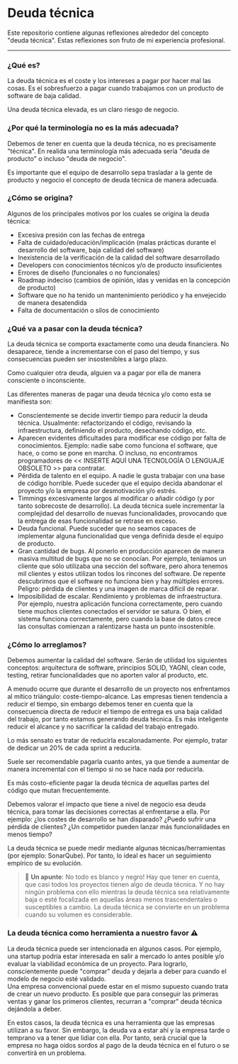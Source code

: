 # Deuda técnica

Este repositorio contiene algunas reflexiones alrededor del concepto "deuda técnica". Estas reflexiones son fruto de mi experiencia profesional.   

-------- 

### ¿Qué es?
La deuda técnica es el coste y los intereses a pagar por hacer mal las cosas. Es el sobresfuerzo a pagar cuando trabajamos con un producto de software de baja calidad. 

Una deuda técnica elevada, es un claro riesgo de negocio.  


### ¿Por qué la terminología no es la más adecuada?
Debemos de tener en cuenta que la deuda técnica, no es precisamente "técnica". En realida una terminología más adecuada sería "deuda de producto" o incluso "deuda de negocio".  

Es importante que el equipo de desarrollo sepa trasladar a la gente de producto y negocio el concepto de deuda técnica de manera adecuada.  


### ¿Cómo se origina?
Algunos de los principales motivos por los cuales se origina la deuda técnica:  
* Excesiva presión con las fechas de entrega
* Falta de cuidado/educación/implicación (malas prácticas durante el desarrollo del software, baja calidad del software)
* Inexistencia de la verificación de la calidad del software desarrollado
* Developers con conocimientos técnicos y/o de producto insuficientes
* Errores de diseño (funcionales o no funcionales)
* Roadmap indeciso (cambios de opinión, idas y venidas en la concepción de producto)
* Software que no ha tenido un mantenimiento periódico y ha envejecido de manera desatendida
* Falta de documentación o silos de conocimiento


### ¿Qué va a pasar con la deuda técnica?
La deuda técnica se comporta exactamente como una deuda financiera. No desaparece, tiende a incrementarse con el paso del tiempo, y sus consecuencias pueden ser insostenibles a largo plazo.  

Como cualquier otra deuda, alguien va a pagar por ella de manera consciente o inconsciente.  


Las diferentes maneras de pagar una deuda técnica y/o como esta se manifiesta son:
* Conscientemente se decide invertir tiempo para reducir la deuda técnica. Usualmente: refactorizando el código, revisando la infraestructura, definiendo el producto, desechando código, etc.
* Aparecen evidentes dificultades para modificar ese código por falta de conocimientos. Ejemplo: nadie sabe como funciona el software, que hace, o como se pone en marcha. O incluso, no encontramos programadores de << INSERTE AQUÍ UNA TECNOLOGÍA O LENGUAJE OBSOLETO >> para contratar.
* Pérdida de talento en el equipo. A nadie le gusta trabajar con una base de código horrible. Puede suceder que el equipo decida abandonar el proyecto y/o la empresa por desmotivación y/o estrés.
* Timmings excesivamente largos al modificar o añadir código (y por tanto sobrecoste de desarrollo). La deuda técnica suele incrementar la complejidad del desarrollo de nuevas funcionalidades, provocando que la entrega de esas funcionalidad se retrase en exceso.
* Deuda funcional. Puede suceder que no seamos capaces de implementar alguna funcionalidad que venga definida desde el equipo de producto.
* Gran cantidad de bugs. Al ponerlo en producción aparecen de manera masiva multitud de bugs que no se conocían. Por ejemplo, teníamos un cliente que sólo utilizaba una sección del software, pero ahora tenemos mil clientes y estos utilizan todos los rincones del software. De repente descubrimos que el software no funciona bien y hay múltiples errores. Peligro: pérdida de clientes y una imagen de marca difícil de reparar.
* Imposibilidad de escalar. Rendimiento y problemas de infraestructura. Por ejemplo, nuestra aplicación funciona correctamente, pero cuando tiene muchos clientes conectados el servidor se satura. O bien, el sistema funciona correctamente, pero cuando la base de datos crece las consultas comienzan a ralentizarse hasta un punto insostenible.


### ¿Cómo lo arreglamos?
Debemos aumentar la calidad del software. Serán de utilidad los siguientes conceptos: arquitectura de software, principios SOLID, YAGNI, clean code, testing, retirar funcionalidades que no aporten valor al producto, etc.  

A menudo ocurre que durante el desarrollo de un proyecto nos enfrentamos al mítico triángulo: coste-tiempo-alcance. Las empresas tienen tendencia a reducir el tiempo, sin embargo debemos tener en cuenta que la consecuencia directa de reducir el tiempo de entrega es una baja calidad del trabajo, por tanto estamos generando deuda técnica. Es más inteligente reducir el alcance y no sacrificar la calidad del trabajo entregado.  

Lo más sensato es tratar de reducirla escalonadamente. Por ejemplo, tratar de dedicar un 20% de cada sprint a reducirla.  

Suele ser recomendable pagarla cuanto antes, ya que tiende a aumentar de manera incremental con el tiempo si no se hace nada por reducirla.  

Es más costo-eficiente pagar la deuda técnica de aquellas partes del código que mutan frecuentemente.  

Debemos valorar el impacto que tiene a nivel de negocio esa deuda técnica, para tomar las decisiones correctas al enfrentarse a ella. Por ejemplo: ¿los costes de desarrollo se han disparado? ¿Puedo sufrir una pérdida de clientes? ¿Un competidor pueden lanzar más funcionalidades en menos tiempo?

La deuda técnica se puede medir mediante algunas técnicas/herramientas (por ejemplo: SonarQube). Por tanto, lo ideal es hacer un seguimiento empírico de su evolución.  

> 🔔 **Un apunte**: No todo es blanco y negro! Hay que tener en cuenta, que casi todos los proyectos tienen algo de deuda técnica. Y no hay ningún problema con ello mientras la deuda técnica sea relativamente baja o esté focalizada en aquellas áreas menos trascendentales o susceptibles a cambio. 
La deuda técnica se convierte en un problema cuando su volumen es considerable.  



### La deuda técnica como herramienta a nuestro favor ⚠️
La deuda técnica puede ser intencionada en algunos casos. Por ejemplo, una startup podría estar interesada en salir a mercado lo antes posible y/o evaluar la viabilidad económica de un proyecto. Para lograrlo, conscientemente puede "comprar" deuda y dejarla a deber para cuando el modelo de negocio esté validado.   
Una empresa convencional puede estar en el mismo supuesto cuando trata de crear un nuevo producto. Es posible que para conseguir las primeras ventas y ganar los primeros clientes, recurran a "comprar" deuda técnica dejándola a deber.  

En estos casos, la deuda técnica es una herramienta que las empresas utilizan a su favor. Sin embargo, la deuda va a estar ahí y la empresa tarde o temprano va a tener que lidiar con ella. Por tanto, será crucial que la empresa no haga oídos sordos al pago de la deuda técnica en el futuro o se convertirá en un problema.  

